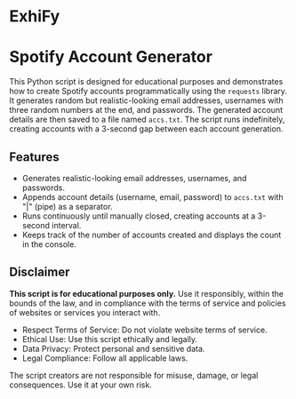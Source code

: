 # ExhiFy

# Spotify Account Generator

This Python script is designed for educational purposes and demonstrates how to create Spotify accounts programmatically using the `requests` library. It generates random but realistic-looking email addresses, usernames with three random numbers at the end, and passwords. The generated account details are then saved to a file named `accs.txt`. The script runs indefinitely, creating accounts with a 3-second gap between each account generation.

## Features

- Generates realistic-looking email addresses, usernames, and passwords.
- Appends account details (username, email, password) to `accs.txt` with "|" (pipe) as a separator.
- Runs continuously until manually closed, creating accounts at a 3-second interval.
-  Keeps track of the number of accounts created and displays the count in the console.


## Disclaimer

**This script is for educational purposes only.** Use it responsibly, within the bounds of the law, and in compliance with the terms of service and policies of websites or services you interact with.

- Respect Terms of Service: Do not violate website terms of service.
- Ethical Use: Use this script ethically and legally.
- Data Privacy: Protect personal and sensitive data.
- Legal Compliance: Follow all applicable laws.

The script creators are not responsible for misuse, damage, or legal consequences. Use it at your own risk.
